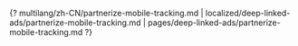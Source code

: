 {? multilang/zh-CN/partnerize-mobile-tracking.md | localized/deep-linked-ads/partnerize-mobile-tracking.md | pages/deep-linked-ads/partnerize-mobile-tracking.md ?}
